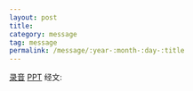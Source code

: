 ```yaml
---
layout: post
title: 
category: message
tag: message
permalink: /message/:year-:month-:day-:title
---
```


[录音]({{site.media_url}}/audio/message/2015_Lu.mp3) [PPT]() 经文: 
